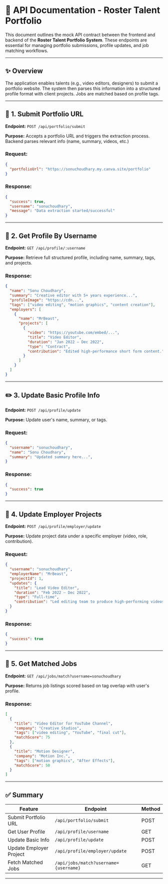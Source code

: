 # 📘 API Documentation - Roster Talent Portfolio

This document outlines the mock API contract between the frontend and backend of the **Roster Talent Portfolio System**. These endpoints are essential for managing portfolio submissions, profile updates, and job matching workflows.

---

## ✨ Overview

The application enables talents (e.g., video editors, designers) to submit a portfolio website. The system then parses this information into a structured profile format with client projects. Jobs are matched based on profile tags.

---

## 🔁 1. Submit Portfolio URL

**Endpoint:** `POST /api/portfolio/submit`

**Purpose:** Accepts a portfolio URL and triggers the extraction process. Backend parses relevant info (name, summary, videos, etc.)

### Request:

```json
{
  "portfolioUrl": "https://sonuchoudhary.my.canva.site/portfolio"
}
```

### Response:

```json
{
  "success": true,
  "username": "sonuchoudhary",
  "message": "Data extraction started/successful"
}
```

---

## 👤 2. Get Profile By Username

**Endpoint:** `GET /api/profile/:username`

**Purpose:** Retrieve full structured profile, including name, summary, tags, and projects.

### Response:

```json
{
  "name": "Sonu Choudhary",
  "summary": "Creative editor with 5+ years experience...",
  "profileImage": "https://cdn...",
  "tags": ["video editing", "motion graphics", "content creation"],
  "employers": [
    {
      "name": "MrBeast",
      "projects": [
        {
          "video": "https://youtube.com/embed/...",
          "title": "Video Editor",
          "duration": "Jan 2022 – Dec 2022",
          "type": "Contract",
          "contribution": "Edited high-performance short form content."
        }
      ]
    }
  ]
}
```

---

## ✏️ 3. Update Basic Profile Info

**Endpoint:** `POST /api/profile/update`

**Purpose:** Update user's name, summary, or tags.

### Request:

```json
{
  "username": "sonuchoudhary",
  "name": "Sonu Choudhary",
  "summary": "Updated summary here...",
}
```

### Response:

```json
{
  "success": true
}
```

---

## 🧱 4. Update Employer Projects

**Endpoint:** `POST /api/profile/employer/update`

**Purpose:** Update project data under a specific employer (video, role, contribution).

### Request:

```json
{
  "username": "sonuchoudhary",
  "employerName": "MrBeast",
  "projectId": 1,
  "updates": {
    "title": "Lead Video Editor",
    "duration": "Feb 2022 – Dec 2022",
    "type": "Full-time",
    "contribution": "Led editing team to produce high-performing videos."
  }
}
```

### Response:

```json
{
  "success": true
}
```

---

## 💼 5. Get Matched Jobs

**Endpoint:** `GET /api/jobs/match?username=sonuchoudhary`

**Purpose:** Returns job listings scored based on tag overlap with user's profile.

### Response:

```json
[
  {
    "title": "Video Editor for YouTube Channel",
    "company": "Creative Studios",
    "tags": ["video editing", "YouTube", "final cut"],
    "matchScore": 75
  },
  {
    "title": "Motion Designer",
    "company": "Motion Inc.",
    "tags": ["motion graphics", "After Effects"],
    "matchScore": 50
  }
]
```

---

## ✅ Summary

| Feature                 | Endpoint                              | Method |
| ----------------------- | ------------------------------------- | ------ |
| Submit Portfolio URL    | `/api/portfolio/submit`               | POST   |
| Get User Profile        | `/api/profile/username`               | GET    |
| Update Basic Info       | `/api/profile/update`                 | POST   |
| Update Employer Project | `/api/profile/employer/update`        | POST   |
| Fetch Matched Jobs      | `/api/jobs/match?username={username}` | GET    |

---

